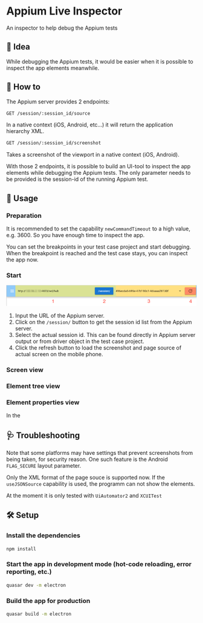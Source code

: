 # Appium Live Inspector

An inspector to help debug the Appium tests

## :dizzy: Idea
While debugging the Appium tests, it would be easier when it is possible to inspect the app elements meanwhile.

## :crystal_ball: How to
The Appium server provides 2 endpoints:
```bash
GET /session/:session_id/source
```
In a native context (iOS, Android, etc...) it will return the application hierarchy XML.
```bash
GET /session/:session_id/screenshot
```
Takes a screenshot of the viewport in a native context (iOS, Android).

With those 2 endpoints, it is possible to build an UI-tool to inspect the app elements while debugging the Appium tests. The only parameter needs to be provided is the session-id of the running Appium test.
## :footprints: Usage
### Preparation
It is recommended to set the capability `newCommandTimeout` to a high value, e.g. 3600. So you have enough time to inspect the app.

You can set the breakpoints in your test case project and start debugging. When the breakpoint is reached and the test case stays, you can inspect the app now.
### Start
![Search bar](./public/searchbar.png)
1. Input the URL of the Appium server.
2. Click on the `/session/` button to get the session id list from the Appium server.
3. Select the actual session id. This can be found directly in Appium server output or from driver object in the test case project.
4. Click the refresh button to load the screenshot and page source of actual screen on the mobile phone.
### Screen view

### Element tree view

### Element properties view
In the
## :stethoscope: Troubleshooting
Note that some platforms may have settings that prevent screenshots from being taken, for security reason. One such feature is the Android ```FLAG_SECURE``` layout parameter.

Only the XML format of the page souce is supported now. If the `useJSONSource` capability is used, the programm can not show the elements.

At the moment it is only tested with `UiAutomator2` and `XCUITest`
## :hammer_and_wrench: Setup
### Install the dependencies
```bash
npm install
```
### Start the app in development mode (hot-code reloading, error reporting, etc.)
```bash
quasar dev -m electron
```
### Build the app for production
```bash
quasar build -m electron
```
